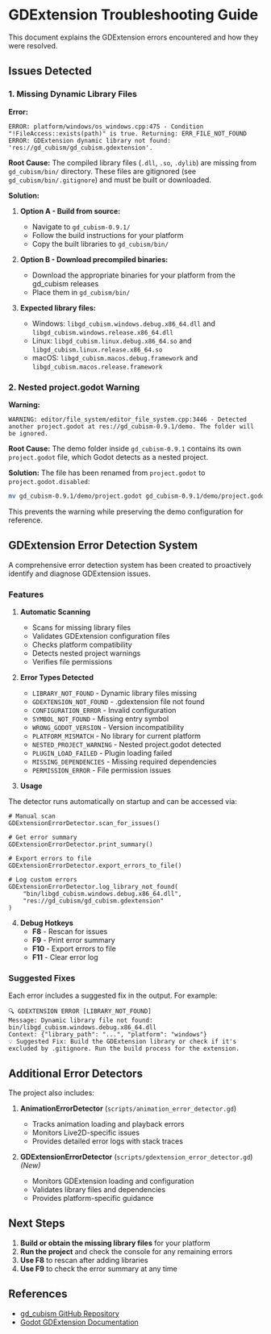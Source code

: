 # GDExtension Troubleshooting Guide

This document explains the GDExtension errors encountered and how they were resolved.

## Issues Detected

### 1. Missing Dynamic Library Files

**Error:**
```
ERROR: platform/windows/os_windows.cpp:475 - Condition "!FileAccess::exists(path)" is true. Returning: ERR_FILE_NOT_FOUND
ERROR: GDExtension dynamic library not found: 'res://gd_cubism/gd_cubism.gdextension'.
```

**Root Cause:**
The compiled library files (`.dll`, `.so`, `.dylib`) are missing from `gd_cubism/bin/` directory. These files are gitignored (see `gd_cubism/bin/.gitignore`) and must be built or downloaded.

**Solution:**
1. **Option A - Build from source:**
   - Navigate to `gd_cubism-0.9.1/`
   - Follow the build instructions for your platform
   - Copy the built libraries to `gd_cubism/bin/`

2. **Option B - Download precompiled binaries:**
   - Download the appropriate binaries for your platform from the gd_cubism releases
   - Place them in `gd_cubism/bin/`

3. **Expected library files:**
   - Windows: `libgd_cubism.windows.debug.x86_64.dll` and `libgd_cubism.windows.release.x86_64.dll`
   - Linux: `libgd_cubism.linux.debug.x86_64.so` and `libgd_cubism.linux.release.x86_64.so`
   - macOS: `libgd_cubism.macos.debug.framework` and `libgd_cubism.macos.release.framework`

### 2. Nested project.godot Warning

**Warning:**
```
WARNING: editor/file_system/editor_file_system.cpp:3446 - Detected another project.godot at res://gd_cubism-0.9.1/demo. The folder will be ignored.
```

**Root Cause:**
The demo folder inside `gd_cubism-0.9.1` contains its own `project.godot` file, which Godot detects as a nested project.

**Solution:**
The file has been renamed from `project.godot` to `project.godot.disabled`:
```bash
mv gd_cubism-0.9.1/demo/project.godot gd_cubism-0.9.1/demo/project.godot.disabled
```

This prevents the warning while preserving the demo configuration for reference.

## GDExtension Error Detection System

A comprehensive error detection system has been created to proactively identify and diagnose GDExtension issues.

### Features

1. **Automatic Scanning**
   - Scans for missing library files
   - Validates GDExtension configuration files
   - Checks platform compatibility
   - Detects nested project warnings
   - Verifies file permissions

2. **Error Types Detected**
   - `LIBRARY_NOT_FOUND` - Dynamic library files missing
   - `GDEXTENSION_NOT_FOUND` - .gdextension file not found
   - `CONFIGURATION_ERROR` - Invalid configuration
   - `SYMBOL_NOT_FOUND` - Missing entry symbol
   - `WRONG_GODOT_VERSION` - Version incompatibility
   - `PLATFORM_MISMATCH` - No library for current platform
   - `NESTED_PROJECT_WARNING` - Nested project.godot detected
   - `PLUGIN_LOAD_FAILED` - Plugin loading failed
   - `MISSING_DEPENDENCIES` - Missing required dependencies
   - `PERMISSION_ERROR` - File permission issues

3. **Usage**

The detector runs automatically on startup and can be accessed via:

```gdscript
# Manual scan
GDExtensionErrorDetector.scan_for_issues()

# Get error summary
GDExtensionErrorDetector.print_summary()

# Export errors to file
GDExtensionErrorDetector.export_errors_to_file()

# Log custom errors
GDExtensionErrorDetector.log_library_not_found(
    "bin/libgd_cubism.windows.debug.x86_64.dll",
    "res://gd_cubism/gd_cubism.gdextension"
)
```

4. **Debug Hotkeys**
   - **F8** - Rescan for issues
   - **F9** - Print error summary
   - **F10** - Export errors to file
   - **F11** - Clear error log

### Suggested Fixes

Each error includes a suggested fix in the output. For example:

```
🔍 GDEXTENSION ERROR [LIBRARY_NOT_FOUND]
Message: Dynamic library file not found: bin/libgd_cubism.windows.debug.x86_64.dll
Context: {"library_path": "...", "platform": "windows"}
💡 Suggested Fix: Build the GDExtension library or check if it's excluded by .gitignore. Run the build process for the extension.
```

## Additional Error Detectors

The project also includes:

1. **AnimationErrorDetector** (`scripts/animation_error_detector.gd`)
   - Tracks animation loading and playback errors
   - Monitors Live2D-specific issues
   - Provides detailed error logs with stack traces

2. **GDExtensionErrorDetector** (`scripts/gdextension_error_detector.gd`) *(New)*
   - Monitors GDExtension loading and configuration
   - Validates library files and dependencies
   - Provides platform-specific guidance

## Next Steps

1. **Build or obtain the missing library files** for your platform
2. **Run the project** and check the console for any remaining errors
3. **Use F8** to rescan after adding libraries
4. **Use F9** to check the error summary at any time

## References

- [gd_cubism GitHub Repository](https://github.com/MizunagiKB/gd_cubism)
- [Godot GDExtension Documentation](https://docs.godotengine.org/en/stable/tutorials/scripting/gdextension/index.html)
